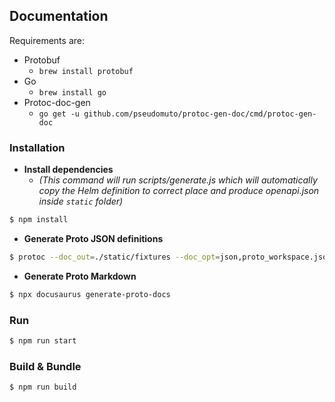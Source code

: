 ## Documentation

Requirements are:
- Protobuf
  - `brew install protobuf`
- Go
  - `brew install go`
- Protoc-doc-gen
  - `go get -u github.com/pseudomuto/protoc-gen-doc/cmd/protoc-gen-doc`

### Installation

- **Install dependencies**
  - *(This command will run scripts/generate.js which will automatically copy the Helm definition to correct place and produce openapi.json inside `static` folder)*
```bash
$ npm install
```

- **Generate Proto JSON definitions**

```bash
$ protoc --doc_out=./static/fixtures --doc_opt=json,proto_workspace.json --proto_path=../protofiles ../protofiles/**/*.proto
```

- **Generate Proto Markdown**

```bash
$ npx docusaurus generate-proto-docs
```

### Run

```bash
$ npm run start
```

### Build & Bundle

```bash
$ npm run build
```
